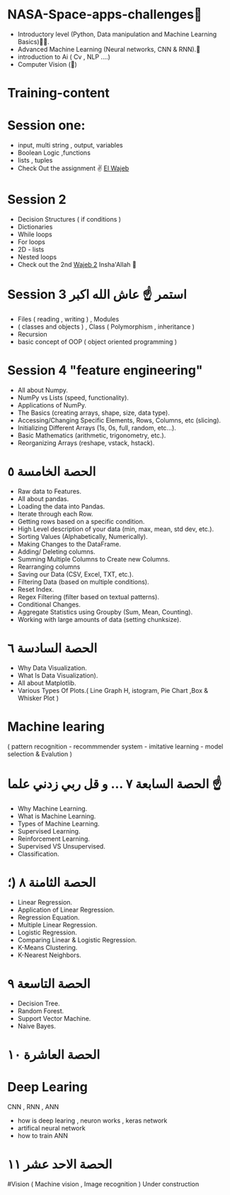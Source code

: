 # NASA-Space-apps-challenges🌟

- Introductory level (Python, Data manipulation and Machine Learning Basics)🦿🦾.
- Advanced Machine Learning (Neural networks, CNN & RNN).🧠 
- introduction to Ai ( Cv , NLP ....)
- Computer Vision (👀)
# Training-content
# Session one:
- input, multi string , output, variables 
- Boolean Logic ,functions
- lists , tuples 
- Check Out the assignment ✌ [El Wajeb](https://github.com/ghazalaaa/NASA-Space-apps-challenges/blob/main/List_py.ipynb)
# Session 2
- Decision Structures ( if conditions )
- Dictionaries
- While loops
- For loops
- 2D - lists
- Nested loops
- Check out the 2nd [Wajeb 2](https://github.com/ghazalaaa/NASA-Space-apps-challenges/blob/main/Session_2.ipynb)  Insha'Allah 💪
# Session 3 استمر ☝ عاش الله اكبر
- Files ( reading , writing ) , Modules 
- ( classes and objects ) , Class ( Polymorphism , inheritance )
- Recursion
- basic concept of OOP ( object oriented programming )
# Session 4 "feature engineering"
- All about Numpy.
- NumPy vs Lists (speed, functionality).
- Applications of NumPy.
- The Basics (creating arrays, shape, size, data type).
- Accessing/Changing Specific Elements, Rows, Columns, etc (slicing).
- Initializing Different Arrays (1s, 0s, full, random, etc...).
- Basic Mathematics (arithmetic, trigonometry, etc.).
- Reorganizing Arrays (reshape, vstack, hstack).
# الحصة الخامسة ٥ 
- Raw data to Features.
- All about pandas.
- Loading the data into Pandas.
- Iterate through each Row.
- Getting rows based on a specific condition.
- High Level description of your data (min, max, mean, std dev, etc.).
- Sorting Values (Alphabetically, Numerically).
- Making Changes to the DataFrame.
- Adding/ Deleting columns.
- Summing Multiple Columns to Create new Columns.
- Rearranging columns
- Saving our Data (CSV, Excel, TXT, etc.).
- Filtering Data (based on multiple conditions).
- Reset Index.
- Regex Filtering (filter based on textual patterns).
- Conditional Changes.
- Aggregate Statistics using Groupby (Sum, Mean, Counting).
- Working with large amounts of data (setting chunksize).
# الحصة السادسة ٦ 
- Why Data Visualization.
- What Is Data Visualization).
- All about Matplotlib.
- Various Types Of Plots.( Line Graph H, istogram, Pie Chart ,Box & Whisker Plot )
# Machine learing 
( pattern recognition - recommmender system - imitative learning - model selection & Evalution )
# الحصة السابعة ٧ … و قل ربي زدني علما ☝
- Why Machine Learning.
- What is Machine Learning.
- Types of Machine Learning.
- Supervised Learning.
- Reinforcement Learning.
- Supervised VS Unsupervised.
- Classification.
# الحصة الثامنة ٨  (؛
- Linear Regression.
- Application of Linear Regression.
- Regression Equation.
- Multiple Linear Regression.
- Logistic Regression.
- Comparing Linear & Logistic Regression.
- K-Means Clustering.
- K-Nearest Neighbors.
# الحصة التاسعة ٩ 

- Decision Tree.
- Random Forest.
- Support Vector Machine.
- Naive Bayes.
# الحصة العاشرة ١٠
# Deep Learing 
CNN , RNN , ANN
- how is deep learing , neuron works  , keras network
- artifical neural network 
- how to train ANN
# الحصة الاحد عشر ١١
#Vision ( Machine vision , Image recognition )
Under construction 
